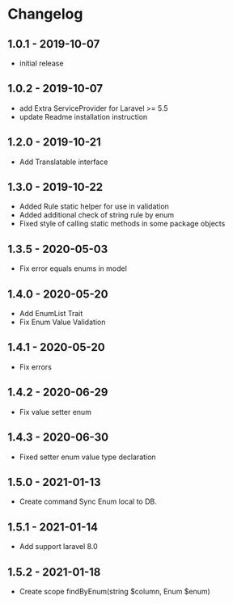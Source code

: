 # Changelog

## 1.0.1 - 2019-10-07
- initial release
## 1.0.2 - 2019-10-07
- add Extra ServiceProvider for Laravel >= 5.5
- update Readme installation instruction
## 1.2.0 - 2019-10-21
- Add Translatable interface
## 1.3.0 - 2019-10-22
- Added Rule static helper for use in validation
- Added additional check of string rule by enum
- Fixed style of calling static methods in some package objects
## 1.3.5 - 2020-05-03
- Fix error equals enums in model
## 1.4.0 - 2020-05-20
- Add EnumList Trait
- Fix Enum Value Validation
## 1.4.1 - 2020-05-20
- Fix errors
## 1.4.2 - 2020-06-29
- Fix value setter enum
## 1.4.3 - 2020-06-30
- Fixed setter enum value type declaration
## 1.5.0 - 2021-01-13
- Create command Sync Enum local to DB.
## 1.5.1 - 2021-01-14
- Add support laravel 8.0
## 1.5.2 - 2021-01-18
- Create scope findByEnum(string $column, Enum $enum)